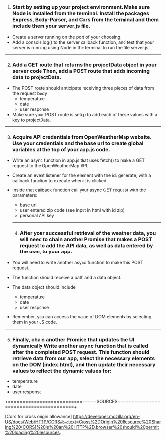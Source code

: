 ##

1. ### Start by setting up your project environment. Make sure Node is installed from the terminal. Install the packages Express, Body-Parser, and Cors from the terminal and them include them your server.js file.

- Create a server running on the port of your choosing.
- Add a console.log() to the server callback function, and test that your server is running using Node in the terminal to run the file server.js

-------------------------------------------------------
2. ### Add a GET route that returns the projectData object in your server code Then, add a POST route that adds incoming data to projectData.

- The POST route should anticipate receiving three pieces of data from the request body
   - temperature
   - date
   - user response
- Make sure your POST route is setup to add each of these values with a key to projectData.

-----------------------------------------------------------
3. ### Acquire API credentials from OpenWeatherMap website. Use your credentials and the base url to create global variables at the top of your app.js code.

  - Write an async function in app.js that uses fetch() to make a GET request to the OpenWeatherMap API.
  - Create an event listener for the element with the id: generate, with a callback function to execute when it is clicked.
  - Inside that callback function call your async GET request with the parameters:
    - base url
    - user entered zip code (see input in html with id zip)
    - personal API key

    ------------------------------------
    4. ### After your successful retrieval of the weather data, you will need to chain another Promise that makes a POST request to add the API data, as well as data entered by the user, to your app.

- You will need to write another async function to make this POST request.
- The function should receive a path and a data object.
- The data object should include
  - temperature
  - date
  - user response
- Remember, you can access the value of DOM elements by selecting them in your JS code.

--------------------------------------
5. ### Finally, chain another Promise that updates the UI dynamically Write another async function that is called after the completed POST request. This function should retrieve data from our app, select the necessary elements on the DOM (index.html), and then update their necessary values to reflect the dynamic values for:
  - temperature
  - date
  - user response

  +===============================SOURCES=======================================+
                                 
  [Cors for cross origin allowance]
  https://developer.mozilla.org/en-US/docs/Web/HTTP/CORS#:~:text=Cross%2DOrigin%20Resource%20Sharing%20(CORS)%20is%20an%20HTTP%2D,browser%20should%20permit%20loading%20resources.